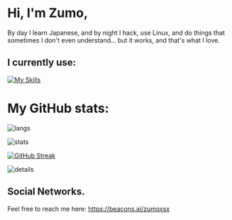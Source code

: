 # Hi, I'm Zumo,
By day I learn Japanese, and by night I hack, use Linux, and do things that sometimes I don't even understand... but it works, and that's what I love.

## I currently use:
[![My Skills](https://skillicons.dev/icons?i=arch,py,linux,bash,neovim,&theme=dark)](https://skillicons.dev)

# My GitHub stats:
![langs](https://github-readme-stats.vercel.app/api/top-langs/?username=Zumoxsx&hiden_border=true&layout=compact&card_width=350&theme=tokyonight&")

![stats](https://github-profile-summary-cards.vercel.app/api/cards/stats?username=Zumoxsx&border=truet&layout=compact&card_width=350&theme=tokyonight)

[![GitHub Streak](https://github-readme-streak-stats.herokuapp.com?user=zumoxsx&theme=tokyonight&mode=weekly)](https://git.io/streak-stats)

![details](https://github-profile-summary-cards.vercel.app/api/cards/profile-details?username=Zumoxsx&border=true&theme=tokyonight) 


##  Social Networks.
Feel free to reach me here:
https://beacons.ai/zumoxsx
